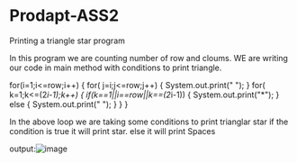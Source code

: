 # Prodapt-ASS2

Printing a triangle star program

In this program we are counting number of row and cloums.
WE are writing our code in main method with conditions to print triangle.



for(i=1;i<=row;i++)
  {
    for( j=i;j<=row;j++)
      {
         System.out.print(" ");
      }
    for( k=1;k<=(2*i-1);k++)
      {
          if(k==1||i==row||k==(2*i-1))
             {
                 System.out.print("*");
              }
          else
            {
                System.out.print(" ");
            }
        }
   }



In the above loop we are taking some conditions to print trianglar star
if the condition is true it will print star.
else it will print Spaces

output:![image](https://user-images.githubusercontent.com/76723039/118450272-a4ac1480-b711-11eb-8b87-058c60cde30d.png)

